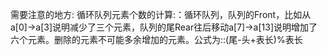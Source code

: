 需要注意的地方:
循环队列元素个数的计算:：循环队列，队列的Front，比如从a[0]->a[3]说明减少了三个元素，队列的尾Rear往后移动a[7]->a[13]说明增加了六个元素。删除的元素不可能多余增加的元素。公式为::(尾-头+表长)%表长
